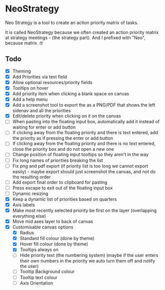 # NeoStrategy

Neo Strategy is a tool to create an action priority matrix of tasks.

It is called NeoStrategy because we often created an action priority matrix at strategy meetings - (the strategy part). And I prefixed with "Neo", because matrix. 🤓

## Todo

- [x] Theming
- [x] Add Priorities via text field
- [x] Allow optional resources/priority fields
- [x] Tooltips on hover
- [x] Add priority item when clicking a blank space on canvas
- [x] Add a help menu
- [x] Add a screenshot tool to export the as a PNG/PDF that shows the left sidenav and all the priorities
- [x] Edit/delete priority when clicking on it on the canvas
- [ ] When pasting into the floating input box, automatically add it instead of waiting for enter or add button
- [ ] If clicking away from the floating priority and there is text entered, add the priority as if pressing the enter or add button
- [ ] If clicking away from the floating priority and there is no text entered, close the priority box and do not open a new one
- [ ] Change position of floating input tooltips so they aren't in the way
- [ ] Fix long names of priorities breaking the list
- [ ] Fix png and pdf export (if priority list is too long we cannot export easily) - maybe export should just screenshot the canvas, and not do the resulting order
- [ ] Add export final order to clipboard for pasting
- [ ] Press escape to exit out of the floating input box
- [ ] Dynamic resizing
- [x] Keep a dynamic list of priorities based on quarters
- [x] Axis labels
- [x] Make most recently selected priority be first on the layer (overlapping everything else)
- [x] Move mid axes layer to back of canvas
- [x] Customisable canvas options
  - [x] Radius
  - [x] Standard fill colour (done by theme)
  - [x] Hover fill colour (done by theme)
  - [x] Tooltips always on
  - [ ] Hide priority text (the numbering system) (maybe if the user enters their own numbers in the priority we auto turn them off and notify the user)
  - [ ] Tooltip Background colour
  - [ ] Tooltip text colour
  - [ ] Axis Orientation
